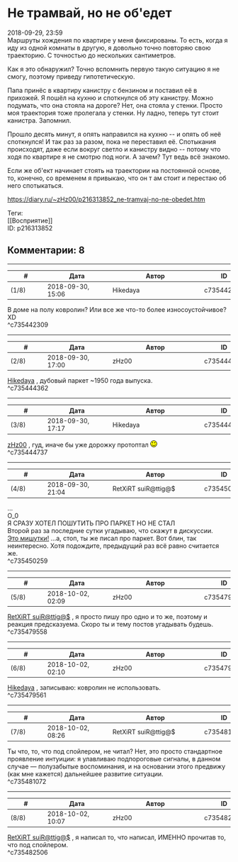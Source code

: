 Не трамвай, но не об'едет
=========================

  
2018-09-29, 23:59  
 Маршруты хождения по квартире у меня фиксированы. То есть, когда я иду из одной комнаты в другую, я довольно точно повторяю свою траекторию. С точностью до нескольких сантиметров.   
   
 Как я это обнаружил? Точно вспомнить первую такую ситуацию я не смогу, поэтому приведу гипотетическую.   
   
 Папа принёс в квартиру канистру с бензином и поставил её в прихожей. Я пошёл на кухню и споткнулся об эту канистру. Можно подумать, что она стояла на дороге? Нет, она стояла у стенки. Просто моя траектория тоже пролегала у стенки. Ну ладно, теперь тут стоит канистра. Запомнил.   
   
 Прошло десять минут, я опять направился на кухню -- и опять об неё споткнулся! И так раз за разом, пока не переставил её. Спотыкания происходят, даже если вокруг светло и канистру видно -- потому что ходя по квартире я не смотрю под ноги. А зачем? Тут ведь всё знакомо.   
   
 Если же об'ект начинает стоять на траектории на постоянной основе, то, конечно, со временем я привыкаю, что он т ам стоит и перестаю об него спотыкаться.   
  
<https://diary.ru/~zHz00/p216313852_ne-tramvaj-no-ne-obedet.htm>  
  
Теги:  
[[Восприятие]]  
ID: p216313852  


Комментарии: 8
--------------

  


---



|         #         |              Дата              |                     Автор                     |           ID           |
| --- | --- | --- | --- |
| (1/8) | 2018-09-30, 15:06 | Hikedaya | c735442309 |

  
 В доме на полу ковролин? Или все же что-то более износоустойчивое? XD   
 ^c735442309

---



|         #         |              Дата              |                     Автор                     |           ID           |
| --- | --- | --- | --- |
| (2/8) | 2018-09-30, 17:00 | zHz00 | c735444362 |

  
  [Hikedaya](http://hikedaya.diary.ru "Записная книжка")  , дубовый паркет ~1950 года выпуска.   
 ^c735444362

---



|         #         |              Дата              |                     Автор                     |           ID           |
| --- | --- | --- | --- |
| (3/8) | 2018-09-30, 17:17 | Hikedaya | c735444737 |

  
  [zHz00](https://zHz00.diary.ru "Untitled")  , гуд, иначе бы уже дорожку протоптал ![:)](pics/3.gif)   
 ^c735444737

---



|         #         |              Дата              |                     Автор                     |           ID           |
| --- | --- | --- | --- |
| (4/8) | 2018-09-30, 21:04 | RetXiRT suiR@ttig@$ | c735450259 |

  
  …   
 О\_0   
 Я СРАЗУ ХОТЕЛ ПОШУТИТЬ ПРО ПАРКЕТ НО НЕ СТАЛ   
 Второй раз за последние сутки угадываю, что скажут в дискуссии.   
  [Это мишутки!](https://zHz00.diary.ru/p216313852.htm?index=1#linkmore216313852m1)    …а, стоп, ты же писал про паркет. Вот блин, так неинтересно. Хотя подождите, предыдущий раз всё равно считается же.      
 ^c735450259

---



|         #         |              Дата              |                     Автор                     |           ID           |
| --- | --- | --- | --- |
| (5/8) | 2018-10-02, 02:09 | zHz00 | c735479558 |

  
  [RetXiRT suiR@ttig@$](http://Hellspawn.diary.ru "Горчичник")  , я просто пишу про одно и то же, поэтому и реакция предсказуема. Скоро ты и тему постов угадывать будешь.   
 ^c735479558

---



|         #         |              Дата              |                     Автор                     |           ID           |
| --- | --- | --- | --- |
| (6/8) | 2018-10-02, 02:10 | zHz00 | c735479561 |

  
  [Hikedaya](http://hikedaya.diary.ru "Записная книжка")  , записываю: ковролин не использовать.   
 ^c735479561

---



|         #         |              Дата              |                     Автор                     |           ID           |
| --- | --- | --- | --- |
| (7/8) | 2018-10-02, 08:26 | RetXiRT suiR@ttig@$ | c735481072 |

  
  Ты что, то, что под спойлером, не читал? Нет, это просто стандартное проявление интуиции: я улавливаю подпороговые сигналы, в данном случае — полузабытые воспоминания, и на основании этого предвижу (как мне кажется) дальнейшее развитие ситуации.    
 ^c735481072

---



|         #         |              Дата              |                     Автор                     |           ID           |
| --- | --- | --- | --- |
| (8/8) | 2018-10-02, 10:07 | zHz00 | c735482506 |

  
  [RetXiRT suiR@ttig@$](http://Hellspawn.diary.ru "Горчичник")  , я написал то, что написал, ИМЕННО прочитав то, что под спойлером.   
 ^c735482506